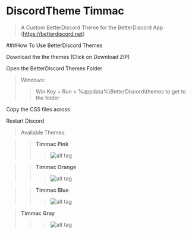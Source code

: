 # DiscordTheme Timmac
>A Custom BetterDiscord Theme for the BetterDiscord App (https://betterdiscord.net)

###How To Use BetterDiscord Themes

Download the the themes (Click on Download ZIP)

Open the BetterDiscord Themes Folder

>Windows:
>> Win Key + Run > %appdata%\BetterDiscord\themes to get to the folder

Copy the CSS files across

Restart Discord

>Avaliable Themes:

>>**Timmac Pink**
>>>![alt tag](http://i.imgur.com/amUw5aZ.png)

>>**Timmac Orange**
>>>![alt tag](http://i.imgur.com/DeNPlhK.png)

>>**Timmac Blue**
>>>![alt tag](http://i.imgur.com/7UALHvi.png)

>**Timmac Gray**
>>>![alt tag](http://i.imgur.com/CwDv3eG.png)
